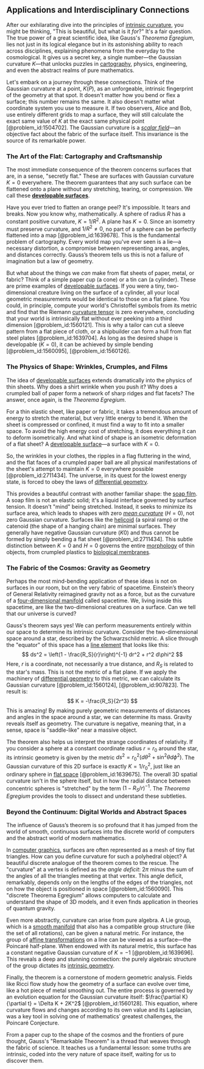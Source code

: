 ## Applications and Interdisciplinary Connections

After our exhilarating dive into the principles of [intrinsic curvature](@article_id:161207), you might be thinking, "This is beautiful, but what is it *for*?" It's a fair question. The true power of a great scientific idea, like Gauss's *Theorema Egregium*, lies not just in its logical elegance but in its astonishing ability to reach across disciplines, explaining phenomena from the everyday to the cosmological. It gives us a secret key, a single number—the Gaussian curvature $K$—that unlocks puzzles in [cartography](@article_id:275677), physics, engineering, and even the abstract realms of pure mathematics.

Let's embark on a journey through these connections. Think of the Gaussian curvature at a point, $K(P)$, as an unforgeable, intrinsic fingerprint of the geometry at that spot. It doesn't matter how you bend or flex a surface; this number remains the same. It also doesn't matter what coordinate system you use to measure it. If two observers, Alice and Bob, use entirely different grids to map a surface, they will still calculate the exact same value of $K$ at the exact same physical point [@problem_id:1504702]. The Gaussian curvature is a *[scalar field](@article_id:153816)*—an objective fact about the fabric of the surface itself. This invariance is the source of its remarkable power.

### The Art of the Flat: Cartography and Craftsmanship

The most immediate consequence of the theorem concerns surfaces that are, in a sense, "secretly flat." These are surfaces with Gaussian curvature $K=0$ everywhere. The theorem guarantees that any such surface can be flattened onto a plane without any stretching, tearing, or compression. We call these **[developable surfaces](@article_id:268570)**.

Have you ever tried to flatten an orange peel? It's impossible. It tears and breaks. Now you know why, mathematically. A sphere of radius $R$ has a constant positive curvature, $K = 1/R^2$. A plane has $K=0$. Since an isometry must preserve curvature, and $1/R^2 \neq 0$, no part of a sphere can be perfectly flattened into a map [@problem_id:1639678]. This is the fundamental problem of cartography. Every world map you've ever seen is a lie—a necessary distortion, a compromise between representing areas, angles, and distances correctly. Gauss’s theorem tells us this is not a failure of imagination but a law of geometry.

But what about the things we *can* make from flat sheets of paper, metal, or fabric? Think of a simple paper cup (a cone) or a tin can (a cylinder). These are prime examples of [developable surfaces](@article_id:268570). If you were a tiny, two-dimensional creature living on the surface of a cylinder, all your local geometric measurements would be identical to those on a flat plane. You could, in principle, compute your world's Christoffel symbols from its metric and find that the Riemann [curvature tensor](@article_id:180889) is zero everywhere, concluding that your world is intrinsically flat without ever peeking into a third dimension [@problem_id:1560121]. This is why a tailor can cut a sleeve pattern from a flat piece of cloth, or a shipbuilder can form a hull from flat steel plates [@problem_id:1639704]. As long as the desired shape is developable ($K=0$), it can be achieved by simple bending [@problem_id:1560095], [@problem_id:1560126].

### The Physics of Shape: Wrinkles, Crumples, and Films

The idea of [developable surfaces](@article_id:268570) extends dramatically into the physics of thin sheets. Why does a shirt wrinkle when you push it? Why does a crumpled ball of paper form a network of sharp ridges and flat facets? The answer, once again, is the *Theorema Egregium*.

For a thin elastic sheet, like paper or fabric, it takes a tremendous amount of energy to stretch the material, but very little energy to bend it. When the sheet is compressed or confined, it must find a way to fit into a smaller space. To avoid the high energy cost of stretching, it does everything it can to deform isometrically. And what kind of shape is an isometric deformation of a flat sheet? A [developable surface](@article_id:150555)—a surface with $K=0$.

So, the wrinkles in your clothes, the ripples in a flag fluttering in the wind, and the flat faces of a crumpled paper ball are all physical manifestations of the sheet's attempt to maintain $K=0$ everywhere possible [@problem_id:2711434]. The universe, in its quest for the lowest energy state, is forced to obey the laws of [differential geometry](@article_id:145324).

This provides a beautiful contrast with another familiar shape: the [soap film](@article_id:267134). A soap film is not an elastic solid; it's a liquid interface governed by surface tension. It doesn't "mind" being stretched. Instead, it seeks to minimize its surface area, which leads to shapes with zero *[mean curvature](@article_id:161653)* ($H=0$), not zero Gaussian curvature. Surfaces like the [helicoid](@article_id:263593) (a spiral ramp) or the catenoid (the shape of a hanging chain) are minimal surfaces. They generally have negative Gaussian curvature ($K  0$) and thus cannot be formed by simply bending a flat sheet [@problem_id:2711434]. This subtle distinction between $K=0$ and $H=0$ governs the entire [morphology](@article_id:272591) of thin objects, from crumpled plastics to [biological membranes](@article_id:166804).

### The Fabric of the Cosmos: Gravity as Geometry

Perhaps the most mind-bending application of these ideas is not on surfaces in our room, but on the very fabric of spacetime. Einstein’s theory of General Relativity reimagined gravity not as a force, but as the curvature of a [four-dimensional manifold](@article_id:274457) called spacetime. We, living inside this spacetime, are like the two-dimensional creatures on a surface. Can we tell that our universe is curved?

Gauss's theorem says yes! We can perform measurements entirely within our space to determine its intrinsic curvature. Consider the two-dimensional space around a star, described by the Schwarzschild metric. A slice through the "equator" of this space has a [line element](@article_id:196339) that looks like this:
$$ ds^2 = \left(1 - \frac{R_S}{r}\right)^{-1} dr^2 + r^2 d\phi^2 $$
Here, $r$ is a coordinate, not necessarily a true distance, and $R_S$ is related to the star's mass. This is not the metric of a flat plane. If we apply the machinery of [differential geometry](@article_id:145324) to this metric, we can calculate its Gaussian curvature [@problem_id:1560124], [@problem_id:907823]. The result is:
$$ K = -\frac{R_S}{2r^3} $$
This is amazing! By making purely geometric measurements of distances and angles in the space around a star, we can determine its mass. Gravity reveals itself as geometry. The curvature is negative, meaning that, in a sense, space is "saddle-like" near a massive object.

The theorem also helps us interpret the strange coordinates of relativity. If you consider a sphere at a constant coordinate radius $r = r_0$ around the star, its intrinsic geometry is given by the metric $ds^2 = r_0^2 (d\theta^2 + \sin^2\theta d\phi^2)$. The Gaussian curvature of this 2D surface is exactly $K=1/r_0^2$, just like an ordinary sphere in [flat space](@article_id:204124) [@problem_id:1639675]. The overall 3D spatial curvature isn't in the sphere itself, but in how the radial distance between concentric spheres is "stretched" by the term $(1 - R_S/r)^{-1}$. The *Theorema Egregium* provides the tools to dissect and understand these subtleties.

### Beyond the Continuum: Digital Worlds and Abstract Spaces

The influence of Gauss’s theorem is so profound that it has jumped from the world of smooth, continuous surfaces into the discrete world of computers and the abstract world of modern mathematics.

In [computer graphics](@article_id:147583), surfaces are often represented as a mesh of tiny flat triangles. How can you define curvature for such a polyhedral object? A beautiful discrete analogue of the theorem comes to the rescue. The "curvature" at a vertex is defined as the *angle deficit*: $2\pi$ minus the sum of the angles of all the triangles meeting at that vertex. This angle deficit, remarkably, depends only on the lengths of the edges of the triangles, not on how the object is positioned in space [@problem_id:1560090]. This "discrete Theorema Egregium" allows computers to calculate and understand the shape of 3D models, and it even finds application in theories of quantum gravity.

Even more abstractly, curvature can arise from pure algebra. A Lie group, which is a [smooth manifold](@article_id:156070) that also has a compatible group structure (like the set of all rotations), can be given a natural metric. For instance, the group of [affine transformations](@article_id:144391) on a line can be viewed as a surface—the Poincaré half-plane. When endowed with its natural metric, this surface has a constant negative Gaussian curvature of $K = -1$ [@problem_id:1639696]. This reveals a deep and stunning connection: the purely algebraic structure of the group dictates its [intrinsic geometry](@article_id:158294).

Finally, the theorem is a cornerstone of modern geometric analysis. Fields like Ricci flow study how the geometry of a surface can evolve over time, like a hot piece of metal smoothing out. The entire process is governed by an evolution equation for the Gaussian curvature itself: $\frac{\partial K}{\partial t} = \Delta K + 2K^2$ [@problem_id:1560128]. This equation, where curvature flows and changes according to its own value and its Laplacian, was a key tool in solving one of mathematics' greatest challenges, the Poincaré Conjecture.

From a paper cup to the shape of the cosmos and the frontiers of pure thought, Gauss's "Remarkable Theorem" is a thread that weaves through the fabric of science. It teaches us a fundamental lesson: some truths are intrinsic, coded into the very nature of space itself, waiting for us to discover them.